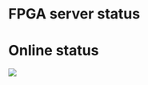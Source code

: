 FPGA server status
=================
# Online status
![](https://healthchecks.io/badge/87d5d16b-e5db-4242-b6ad-b993ca/saQrGzz2/217.svg)
